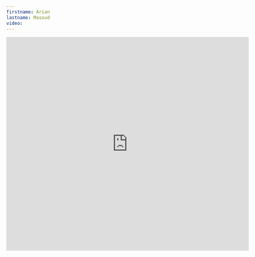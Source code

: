 ```yaml
--- 
firstname: Arian
lastname: Masoud
video: 
--- 
```


<iframe src="https://player.vimeo.com/video/560840727" width="640" height="564" frameborder="0" allow="autoplay; fullscreen" allowfullscreen></iframe>